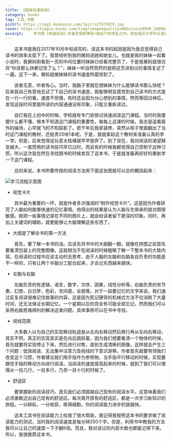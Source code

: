 ```yaml
---
title: 《超级快速阅读》
category: books
tag: 工具,书籍
picUrl: https://img1.doubanio.com/lpic/s27973079.jpg
cover: https://timgsa.baidu.com/timg?image&quality=80&size=b9999_10000&sec=1531936786234&di=5898ebdced35ed18111fb68b0373b29b&imgtype=0&src=http%3A%2F%2Fwww.kfzimg.com%2FG00%2FM00%2F50%2F6F%2FoYYBAFNe8fqAVlFNAAEVR4dS_nE397_b.jpg
excerpt: 　　本书是《快速阅读》作者克里斯蒂安•格吕宁的成名之作。他在临近大学毕业准备德国司法考试期间，因为不能像其他同学一样有充足的时间复习备考，于是在参考众多学习方法类书籍的基础上独辟蹊径，创造出一套风靡全球的学习方法。
---
```


　　这本书是我在2017年10月中旬读完的，读这本书的起因是因为我总觉得自己读书的效率太低下了。我曾经听到我的舅妈说她和她女儿，也就是我的妹妹一起看小说时，我舅妈刚看到一页的中间位置时妹妹已经看完整页了，于是我舅妈就很诧异“你读那么快都记住了么？”，妹妹一听自然而然的就把这页讲到过的事情复述了一遍。这下一来，舅妈就被妹妹的读书速度所震惊到了。

　　说者无意，听者有心。当时，我脑子里就在想妹妹为什么能够读书那么快呢？后来我自己有意地去试了下自己的读书速度，我能够明显感觉到自己读书的方式是在一行一行的看，速度不但慢，有时还会因为分心想别的事情，然而等回过神后，发现这段时间里面所读的内容通通没有印象，只能又重新读过。

　　自打我在上初中的时候，学校就有专门安排过快速阅读这门课程。当时的我傻傻什么都不懂，根本不知道这门课程的重要性，每每上这课的时候。我总是遥看窗外的操场，心早就飞的不知踪影了。若干年后我家装修，突然从柜子里面翻出了当时这门课程的教材，还挺贵20块1本呢。于是，我就拿起这个教材来准备认真的学一学。但是，后来觉得这玩意太枯燥就早早放弃了。到了现在，我对阅读的渴望越变越大，一直惯用的读书技巧早已过时，而且有的时候我都觉得自己受制于这种习惯，所以这次我忽然在寻找图书的时候发现了这本书，于是就准备再好好的重新学一下这门课程。

　　总的来说，本书所要传授的阅读方法用下面这张图就可以总的概括起来：

![学习流程示意图](http://kupai-open.essintra.ejucloud.cn/14c9cb67-154c-479d-a838-cb36dc2c51f2.jpeg@imageMogr2/thumbnail/700x)

* 视觉卡片

　　其中最为重要的一环，就是作者多次强调的“制作视觉卡片”。这是因为作者研究了人脑如何能够快速的记忆事情。他得出的结果是认为人脑与生俱来的就对图很敏感。故把一些事情记录在不同的图片上，就会给读者留下更深的印象。同时，再加上关键词的辅助，就更能够让大脑理解这些东西了。

* 大纲是了解全书的第一方法

　　首先，要了解一本书的话。应该先将书中的大纲翻一翻，就像在拼图之前首先要看清包装上的完整图像。这就相当于在阅读的时候粗略了解一下整本书的大致内容。在阅读的过程中应该主动的去思考，由于人脑的左脑和右脑各自负责的功能是不一样的，只有让两个半脑分工配合起来，才会记东西越来越快。

* 左脑与右脑

　　左脑负责的有逻辑，语言，数字，次序，因果，线性分析等。右脑负责的有节奏，幻想，白日梦，色彩，空间感，全貌等。对于一段要记忆的文字来说，我们通过反复阅读很难记住故事的内容，这是因为死记硬背的机械式方法不仅消耗了大量时间，还无法保证长期记忆。一个星期以后你完全有可能全部忘记。然而我们可以采用右脑思维顺利的解决这类问题。具体事例可以在书中寻找。

* 视线范围

　　大多数人以为自己的实现移动轨迹是从左向右移动然后换行再从左向右移动，其实不然。真正的实现其实是在向后跳跃着，因为我们想要看清一个物体的时候，首先就要将实现停止下来，然后进行对焦，直到生成清晰的图像。这样就会产生三个问题：低效阅读、无法集中注意力及视线的下意识游移。作者首先就要带领我们改变这个习惯，作者建议我们用手指作为参照物，当手指平行移动的时候，实现要跟住手指的移动方向进行阅读。当阅读的速度提高起来的时候，就到了我们可以慢慢从一目几行，一目多行，乃至一目十行的时候了。

* 舒适区

　　要掌握新的阅读技巧，首先我们必须超越自己现有的阅读水平。这意味着我们必须勇敢迈出自己现有的舒适区。每次离开原有的舒适区，都是一次学习新知识的旅程。一分耕耘，一分收获，练得越勤，你的阅读能力进步的就越快。

　　这本工具书在阅读能力上给我了很大帮助，我记得我按照这本书的要求做了阅读能力的测试，当时我的阅读速度是每分钟250个字。但是，利用书中教我的方法我可以让自己的速度一下子翻6倍。而且，我对读过的内容大致也都能记得下来。所以，我很推荐这本书。

